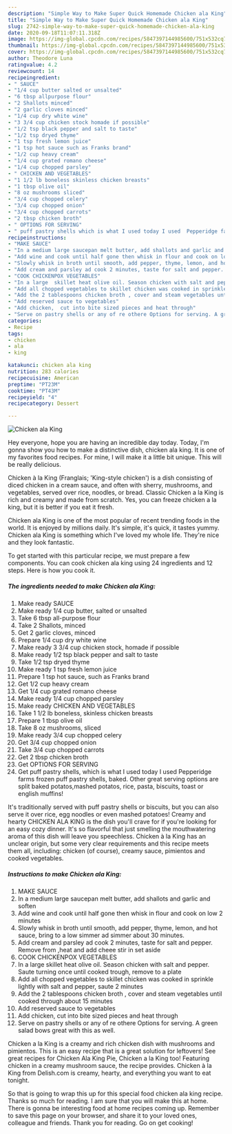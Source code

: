 ```yaml
---
description: "Simple Way to Make Super Quick Homemade Chicken ala King"
title: "Simple Way to Make Super Quick Homemade Chicken ala King"
slug: 2742-simple-way-to-make-super-quick-homemade-chicken-ala-king
date: 2020-09-18T11:07:11.318Z
image: https://img-global.cpcdn.com/recipes/5847397144985600/751x532cq70/chicken-ala-king-recipe-main-photo.jpg
thumbnail: https://img-global.cpcdn.com/recipes/5847397144985600/751x532cq70/chicken-ala-king-recipe-main-photo.jpg
cover: https://img-global.cpcdn.com/recipes/5847397144985600/751x532cq70/chicken-ala-king-recipe-main-photo.jpg
author: Theodore Luna
ratingvalue: 4.2
reviewcount: 14
recipeingredient:
- " SAUCE"
- "1/4 cup butter salted or unsalted"
- "6 tbsp allpurpose flour"
- "2 Shallots minced"
- "2 garlic cloves minced"
- "1/4 cup dry white wine"
- "3 3/4 cup chicken stock homade if possible"
- "1/2 tsp black pepper and salt to taste"
- "1/2 tsp dryed thyme"
- "1 tsp fresh lemon juice"
- "1 tsp hot sauce such as Franks brand"
- "1/2 cup heavy cream"
- "1/4 cup grated romano cheese"
- "1/4 cup chopped parsley"
- " CHICKEN AND VEGETABLES"
- "1 1/2 lb boneless skinless chicken breasts"
- "1 tbsp olive oil"
- "8 oz mushrooms sliced"
- "3/4 cup chopped celery"
- "3/4 cup chopped onion"
- "3/4 cup chopped carrots"
- "2 tbsp chicken broth"
- " OPTIONS FOR SERVING"
- " puff pastry shells which is what I used today I used  Pepperidge farms frozen puff pastry shells baked Other great serving options are split baked potatosmashed potatos rice pasta biscuits toast or english muffins"
recipeinstructions:
- "MAKE SAUCE"
- "In a medium large saucepan melt butter, add shallots and garlic and soften"
- "Add wine and cook until half gone then whisk in flour and cook on low 2 minutes"
- "Slowly whisk in broth until smooth, add pepper, thyme, lemon, and hot sauce, bring to a low simmer ad simmer about 30 minutes."
- "Add cream and parsley ad cook 2 minutes, taste for salt and pepper. Remove from ,heat and add cheee stir in set aside"
- "COOK CHICKENPOX VEGETABLES"
- "In a large  skillet heat olive oil. Season chicken with salt and pepper. Saute turning once until cooked trough, remove to a plate"
- "Add all chopped vegetables to skillet chicken was cooked in sprinkle lightly with salt and pepper, saute 2 minutes"
- "Add the 2 tablespoons chicken broth , cover and steam vegetables until cooked through about  15 minutes"
- "Add reserved sauce to vegetables"
- "Add chicken,  cut into bite sized pieces and heat through"
- "Serve on pastry shells or any of re othere Options for serving. A green salad bows great with this as well."
categories:
- Recipe
tags:
- chicken
- ala
- king

katakunci: chicken ala king 
nutrition: 283 calories
recipecuisine: American
preptime: "PT23M"
cooktime: "PT43M"
recipeyield: "4"
recipecategory: Dessert

---
```



![Chicken ala King](https://img-global.cpcdn.com/recipes/5847397144985600/751x532cq70/chicken-ala-king-recipe-main-photo.jpg)

Hey everyone, hope you are having an incredible day today. Today, I'm gonna show you how to make a distinctive dish, chicken ala king. It is one of my favorites food recipes. For mine, I will make it a little bit unique. This will be really delicious.

Chicken à la King (Franglais; &#39;King-style chicken&#39;) is a dish consisting of diced chicken in a cream sauce, and often with sherry, mushrooms, and vegetables, served over rice, noodles, or bread. Classic Chicken a la King is rich and creamy and made from scratch. Yes, you can freeze chicken a la king, but it is better if you eat it fresh.

Chicken ala King is one of the most popular of recent trending foods in the world. It is enjoyed by millions daily. It's simple, it's quick, it tastes yummy. Chicken ala King is something which I've loved my whole life. They're nice and they look fantastic.


To get started with this particular recipe, we must prepare a few components. You can cook chicken ala king using 24 ingredients and 12 steps. Here is how you cook it.

<!--inarticleads1-->

##### The ingredients needed to make Chicken ala King:

1. Make ready  SAUCE
1. Make ready 1/4 cup butter, salted or unsalted
1. Take 6 tbsp all-purpose flour
1. Take 2 Shallots, minced
1. Get 2 garlic cloves, minced
1. Prepare 1/4 cup dry white wine
1. Make ready 3 3/4 cup chicken stock, homade if possible
1. Make ready 1/2 tsp black pepper and salt to taste
1. Take 1/2 tsp dryed thyme
1. Make ready 1 tsp fresh lemon juice
1. Prepare 1 tsp hot sauce, such as Franks brand
1. Get 1/2 cup heavy cream
1. Get 1/4 cup grated romano cheese
1. Make ready 1/4 cup chopped parsley
1. Make ready  CHICKEN AND VEGETABLES
1. Take 1 1/2 lb boneless, skinless chicken breasts
1. Prepare 1 tbsp olive oil
1. Take 8 oz mushrooms, sliced
1. Make ready 3/4 cup chopped celery
1. Get 3/4 cup chopped onion
1. Take 3/4 cup chopped carrots
1. Get 2 tbsp chicken broth
1. Get  OPTIONS FOR SERVING
1. Get  puff pastry shells, which is what I used today I used  Pepperidge farms frozen puff pastry shells, baked. Other great serving options are split baked potatos,mashed potatos, rice, pasta, biscuits, toast or english muffins!


It&#39;s traditionally served with puff pastry shells or biscuits, but you can also serve it over rice, egg noodles or even mashed potatoes! Creamy and hearty CHICKEN ALA KING is the dish you&#39;ll crave for if you&#39;re looking for an easy cozy dinner. It&#39;s so flavorful that just smelling the mouthwatering aroma of this dish will leave you speechless. Chicken à la King has an unclear origin, but some very clear requirements and this recipe meets them all, including: chicken (of course), creamy sauce, pimientos and cooked vegetables. 

<!--inarticleads2-->

##### Instructions to make Chicken ala King:

1. MAKE SAUCE
1. In a medium large saucepan melt butter, add shallots and garlic and soften
1. Add wine and cook until half gone then whisk in flour and cook on low 2 minutes
1. Slowly whisk in broth until smooth, add pepper, thyme, lemon, and hot sauce, bring to a low simmer ad simmer about 30 minutes.
1. Add cream and parsley ad cook 2 minutes, taste for salt and pepper. Remove from ,heat and add cheee stir in set aside
1. COOK CHICKENPOX VEGETABLES
1. In a large  skillet heat olive oil. Season chicken with salt and pepper. Saute turning once until cooked trough, remove to a plate
1. Add all chopped vegetables to skillet chicken was cooked in sprinkle lightly with salt and pepper, saute 2 minutes
1. Add the 2 tablespoons chicken broth , cover and steam vegetables until cooked through about  15 minutes
1. Add reserved sauce to vegetables
1. Add chicken,  cut into bite sized pieces and heat through
1. Serve on pastry shells or any of re othere Options for serving. A green salad bows great with this as well.


Chicken a la King is a creamy and rich chicken dish with mushrooms and pimientos. This is an easy recipe that is a great solution for leftovers! See great recipes for Chicken Ala King Pie, Chicken a la King too! Featuring chicken in a creamy mushroom sauce, the recipe provides. Chicken à la King from Delish.com is creamy, hearty, and everything you want to eat tonight. 

So that is going to wrap this up for this special food chicken ala king recipe. Thanks so much for reading. I am sure that you will make this at home. There is gonna be interesting food at home recipes coming up. Remember to save this page on your browser, and share it to your loved ones, colleague and friends. Thank you for reading. Go on get cooking!
